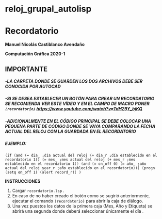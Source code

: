 # reloj_grupal_autolisp
# Recordatorio

**Manuel Nicolás Castiblanco Avendaño**

**Computación Gráfica 2020-1**

## **IMPORTANTE**
##### -LA CARPETA DONDE SE GUARDEN LOS DOS ARCHIVOS DEBE SER CONOCIDA POR AUTOCAD
##### -SI SE DESEA ESTABLECER UN BOTÓN PARA CREAR UN RECORDATORIO SE RECOMIENDA VER ESTE VÍDEO Y EN EL CAMPO DE MACRO PONER `(recordatorio)` https://www.youtube.com/watch?v=TdH29Y_bjKQ
##### -ADICIONALMENTE EN EL CÓDIGO PRINCIPAL SE DEBE COLOCAR UNA PEQUEÑA PARTE DE CÓDIGO DONDE SE VAYA COMPARANDO LA FECHA ACTUAL DEL RELOJ CON LA GUARDADA EN EL RECORDATORIO 

##### EJEMPLO: 

`(if (and (= dia_ ;día actual del reloj (+ dia_r ;día establecido en el recordatorio 1)) (= mes_ ;mes actual del reloj (+ mes_r ;mes establecido en el recordatorio 1)) (and (= on_off 0) (= año_ ;año actual del reloj year_r ;año establecido en el recordatorio))) (progn (setq on_off 1) (alert record_r))
		  )`

 **INSTRUCCIONES**
1. Cargar `recordatorio.lsp` .
2. En caso de no haber creado el botón como se sugirió anteriormente, ejecutar el comando `(recordatorio)` para abrir la caja de diálogo. 
3. Una vez puestos los datos de la primera caja (Mes, Año y Etiqueta) se abrirá una segunda donde deberá seleccionar únicamente el día .
